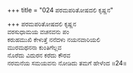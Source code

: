 +++
title = "024 ಪರಮಪರಿತೋಷದಲಿ ಕೃಷ್ಣನ"

+++
ಪರಮಪರಿತೋಷದಲಿ ಕೃಷ್ಣನ   
ವರಸುಧಾಮಯ ವಚನವನು ಪಂ  
ಕರುಹಮುಖಿ ಕೇಳುತ್ತೆ ನನೆದಳು ನಯನವಾರಿಯಲಿ   
ಮುರಮಥನನಾ ಕುಂತಿಗೆಲ್ಲವ   
ನೊರೆದು ವಿದುರನ ಕರೆದು ಕೌರವ   
ನರಮನೆಯ ಸಮಯವನು ನೋಡಿದು ತಮಗೆ ಹೇಳೆಂದ    ॥24॥